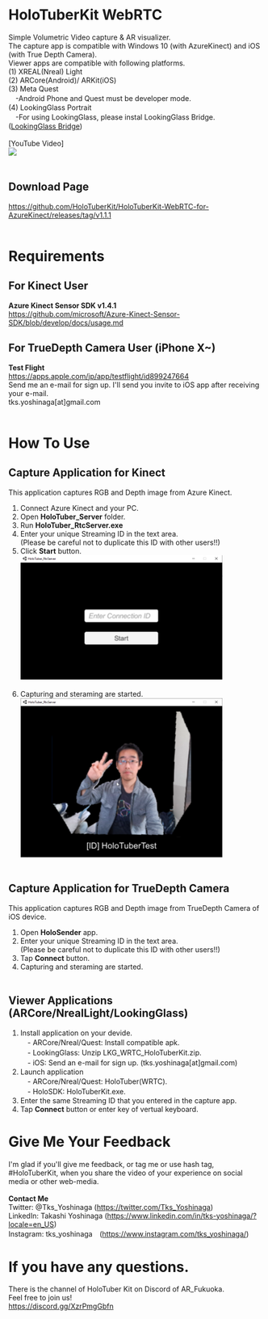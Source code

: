 # HoloTuberKit WebRTC
Simple Volumetric Video capture &amp; AR visualizer. <br>
The capture app is compatible with Windows 10 (with AzureKinect) and iOS (with True Depth Camera).<br>
Viewer apps are compatible with following platforms.<br>
(1) XREAL(Nreal) Light<br>
(2) ARCore(Android)/ ARKit(iOS)<br>
(3) Meta Quest<br>
　-Android Phone and Quest must be developer mode.<br>
(4) LookingGlass Portrait<br>
　-For using LookingGlass, please instal LookingGlass Bridge.
([LookingGlass Bridge](https://lookingglassfactory.com/software/looking-glass-bridge))
<br><br>
[YouTube Video]<br>
[![](https://img.youtube.com/vi/m_uFsbNz-Ko/0.jpg)](https://www.youtube.com/watch?v=m_uFsbNz-Ko)
<br><br>
## Download Page
https://github.com/HoloTuberKit/HoloTuberKit-WebRTC-for-AzureKinect/releases/tag/v1.1.1
<br><br>

# Requirements
## For Kinect User 
<b>Azure Kinect Sensor SDK v1.4.1</b><br>
https://github.com/microsoft/Azure-Kinect-Sensor-SDK/blob/develop/docs/usage.md
<br>
## For TrueDepth Camera User (iPhone X~)
<b>Test Flight</b><br>
https://apps.apple.com/jp/app/testflight/id899247664
<br>
Send me an e-mail for sign up. I'll send you invite to iOS app after receiving your e-mail.
<br>
tks.yoshinaga[at]gmail.com
<br><br>

# How To Use
## Capture Application for Kinect
This application captures RGB and Depth image from Azure Kinect.<br>
1) Connect Azure Kinect and your PC.<br>
2) Open <b>HoloTuber_Server</b> folder.<br>
3) Run <b>HoloTuber_RtcServer.exe</b><br>
4) Enter your unique Streaming ID in the text area.<br>
(Please be careful not to duplicate this ID with other users!!)<br>
5) Click <b>Start</b> button.<br>
  <img src="/images/01.png" alt="" width="400"><br><br>
6) Capturing and steraming are started.<br>
  <img src="/images/02.png" alt="" width="400"><br><br>
## Capture Application for TrueDepth Camera
This application captures RGB and Depth image from TrueDepth Camera of iOS device.<br>
1) Open <b>HoloSender</b> app.<br>
2) Enter your unique Streaming ID in the text area.<br>
(Please be careful not to duplicate this ID with other users!!)<br>
3) Tap <b>Connect</b> button.<br>
4) Capturing and steraming are started.<br><br>

## Viewer Applications (ARCore/NrealLight/LookingGlass)
1) Install application on your devide.<br>
　- ARCore/Nreal/Quest: Install compatible apk.<br>
　- LookingGlass: Unzip LKG_WRTC_HoloTuberKit.zip.<br>
　- iOS: Send an e-mail for sign up. (tks.yoshinaga[at]gmail.com)
2) Launch application<br>
　- ARCore/Nreal/Quest: HoloTuber(WRTC).<br>
　- HoloSDK: HoloTuberKit.exe.<br>
2) Enter the same Streaming ID that you entered in the capture app.<br>
3) Tap <b>Connect</b> button or enter key of vertual keyboard.<br>

# Give Me Your Feedback
I'm glad if you'll give me feedback, or tag me or use hash tag, #HoloTuberKit, when you share the video of your experience on social media or other web-media.<br><br>
<b>Contact Me</b><br>
Twitter: @Tks_Yoshinaga (https://twitter.com/Tks_Yoshinaga)<br>
LinkedIn: Takashi Yoshinaga (https://www.linkedin.com/in/tks-yoshinaga/?locale=en_US)<br>
Instagram: tks_yoshinaga　(https://www.instagram.com/tks_yoshinaga/)<br>
# If you have any questions.
There is the channel of HoloTuber Kit on Discord of AR_Fukuoka.<br>
Feel free to join us!<br>
https://discord.gg/XzrPmgGbfn
<br><br>
<br>
